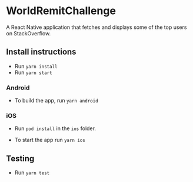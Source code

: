 # WorldRemitChallenge
A React Native application that fetches and displays some of the top users on StackOverflow.

## Install instructions
- Run `yarn install`
- Run `yarn start`

### Android

- To build the app, run `yarn android`

### iOS

- Run `pod install` in the `ios` folder.

- To start the app run `yarn ios`

## Testing
- Run `yarn test`

